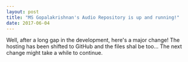 ```yaml
---
layout: post
title: "MS Gopalakrishnan's Audio Repository is up and running!"
date: 2017-06-04
---
```


Well, after a long gap in the development, here's a major change! The hosting has been shifted to GitHub and the files shal be too... The next change might take a while to continue.
